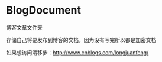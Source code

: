 # BlogDocument
博客文章文件夹

存储自己将要发布到博客的文档，因为没有写完所以都是加密文档

如果想访问清移步：http://www.cnblogs.com/longjuanfeng/ 
